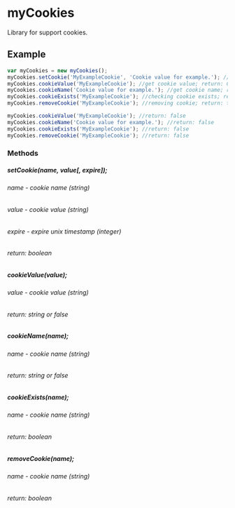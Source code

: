 # myCookies
Library for support cookies.

## Example
```JavaScript
var myCookies = new myCookies();
myCookies.setCookie('MyExampleCookie', 'Cookie value for example.'); //saving cookie on 24 hours; return: true
myCookies.cookieValue('MyExampleCookie'); //get cookie value; return: Cookie value for example.
myCookies.cookieName('Cookie value for example.'); //get cookie name; return: MyExampleCookie
myCookies.cookieExists('MyExampleCookie'); //checking cookie exists; return: true
myCookies.removeCookie('MyExampleCookie'); //removing cookie; return: true

myCookies.cookieValue('MyExampleCookie'); //return: false
myCookies.cookieName('Cookie value for example.'); //return: false
myCookies.cookieExists('MyExampleCookie'); //return: false
myCookies.removeCookie('MyExampleCookie'); //return: false
```

### Methods
##### setCookie(name, value[, expire]);
###### name - cookie name (string)
###### value - cookie value (string)
###### expire - expire unix timestamp (integer)
###### return: boolean
##### cookieValue(value);
###### value - cookie value (string)
###### return: string or false
##### cookieName(name);
###### name - cookie name (string)
###### return: string or false
##### cookieExists(name);
###### name - cookie name (string)
###### return: boolean
##### removeCookie(name);
###### name - cookie name (string)
###### return: boolean
